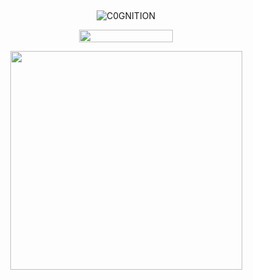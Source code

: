 ## 

<p align="center"> <img src="https://komarev.com/ghpvc/?username=C0GNITION&label=poop%20shards&color=a6ba6e&style=flat" alt="C0GNITION" /> </p>
<p align="center"> 
  <img width="150" height="20" src="https://media.discordapp.net/attachments/1299154542591606806/1339834900936785930/image.gif?ex=6810677d&is=680f15fd&hm=7e1e0765104ef366ac43acb44930de756f080408948e052356b96ff9e0d27394&=&width=225&height=30">
<p align="center"> 
  <img width="371" height="350" src="https://files.catbox.moe/jhpyj1.jpg">
</p>



